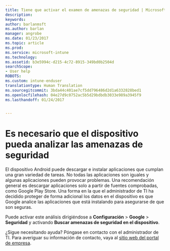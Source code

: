 ```yaml
---
title: Tiene que activar el examen de amenazas de seguridad | Microsoft Docs
description: 
keywords: 
author: barlanmsft
ms.author: barlan
manager: angrobe
ms.date: 01/23/2017
ms.topic: article
ms.prod: 
ms.service: microsoft-intune
ms.technology: 
ms.assetid: b3e5994c-d215-4c72-8915-349bd0b2504d
searchScope:
- User help
ROBOTS: 
ms.custom: intune-enduser
translationtype: Human Translation
ms.sourcegitcommit: 3bda44c401ae7cf5dd796486d2d1a6332828bed1
ms.openlocfilehash: 04e27d9c0752ac5b5d29bdbdb3033e989a3945f9
ms.lasthandoff: 01/24/2017


---
```


# <a name="you-need-to-make-your-device-able-to-scan-for-security-threats"></a>Es necesario que el dispositivo pueda analizar las amenazas de seguridad

El dispositivo Android puede descargar e instalar aplicaciones que cumplan una gran variedad de tareas. No todas las aplicaciones son iguales y algunas aplicaciones pueden provocar problemas. Una recomendación general es descargar aplicaciones solo a partir de fuentes comprobadas, como Google Play Store. Una forma en la que el administrador de TI ha decidido proteger de forma adicional los datos en el dispositivo es que Google analice las aplicaciones que está instalando para asegurarse de que son seguras.

Puede activar este análisis dirigiéndose a **Configuración** > **Google** > **Seguridad** y activando **Buscar amenazas de seguridad en el dispositivo**.

¿Sigue necesitando ayuda? Póngase en contacto con el administrador de TI. Para averiguar su información de contacto, vaya al [sitio web del portal de empresa](http://portal.manage.microsoft.com).

